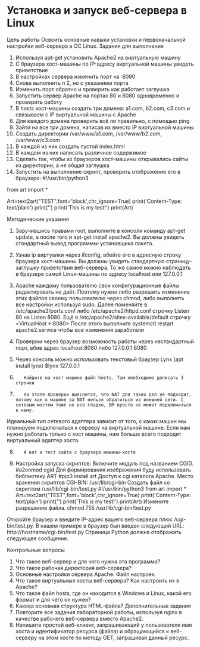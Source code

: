 # Установка и запуск веб-сервера в Linux
Цель работы
Освоить основные навыки установки и первоначальной настройки веб-сервера в ОС Linux.
Задания для выполнения
1. Используя apt-get установить Apache2 на виртуальную машину
2. С браузера хост-машины по IP-адресу виртуальной машины увидеть приветствие
3. В настройках сервера изменить  порт на :8080
4. Снова выполнить п 2, но с указанием порта
5. Изменить порт обратно и проверить как работает заглушка
6. Запустить сервер Apache на портах 80 и 8080 одновременно и проверить работу
7. В hosts хост-машины создать три домена: a1.com, b2.com, c3.com и связываем с IP виртуальной машины с Apache
8. Для каждого домена проверить всё ли правильно, с помощью ping
9. Зайти на все три домена, написав их вместо IP виртуальной машины
10. Создать директории /var/www/a1.com, /var/www/b2.com, /var/www/c3.com
11. В каждой из них создать пустой index.html
12. В каждом из них написать различное содержимое
13. Сделать так, чтобы из браузеров хост-машины открывались сайты из директории, а не общая заглушка
14. Запустить на выполнение скрипт, проверить отображение его в браузере:
#!/usr/bin/python3


from art import *


Art=text2art("TEST",font='block',chr_ignore=True)
print('Content-Type: text/plain')
print('')
print('This is my test!')
print(Art)


Методические указания
1. Заручившись правами root, выполните в консоли команду apt-get update, а после того и apt-get install apache2. Вы должны увидеть стандартный вывод программы-установщика пакета.
  

2. Узнав ip виртуалки через ifconfig, вбейте его в адресную строку браузера хост-машины. Вы должны увидеть стандартную страницу-заглушку приветствия веб-сервера. То же самое можно наблюдать в браузере самой Linux-машины по адресу localhost или 127.0.0.1
  

3. Apache каждому пользователю свои конфигурационные файлы редактировать не даёт. Поэтому нужно либо разрешить изменение этих файлов своему пользователю через chmod, либо выполнять все настройки используя sudo.
Далее поменяйте в /etc/apache2/ports.conf либо /etc/apache2/httpd.conf строчку Listen 80 на Listen 8080. 
Ещё в /etc/apache2/sites-available/default строчку <VirtualHost *:8080>
После этого выполните 
systemctl restart apache2.service
чтобы все изменения заработали
4. Проверим через браузер возможность работы через нестандартный порт, вбив адрес localhost:8080 либо 127.0.0.1:8080
5. Через консоль можно использовать текстовый браузер Lynx (apt install lynx)
$lynx 127.0.0.1


  

6.        Найдите на хост машине файл hosts. Там необходимо дописать 3 строчки
  

7.        На этапе проверки выяснится, что NAT для таких дел не подходит, потому как к машине за NAT нельзя обратиться из внешней сети. С сетевым мостом тоже не все гладко, ВМ просто не может подключиться к нему.
Идеальный тип сетевого адаптера зависит от того, с каких машин мы планируем подключаться к серверу на виртуальной машине. Если нам нужно работать только с хост машины, нам больше всего подходит виртуальный адаптер хоста.
  

8.        А вот и тест сайта с браузера машины-хоста
  


9. Настройка запуска скриптов: 
Включите модуль под названием CGID.
#a2enmod cgid
Для формирования изображения буду использовать библиотеку ART
#pip3 install art
Доступ к cgi каталога Apache. Место хранения скриптов CGI-BIN: /usr/lib/cgi-bin
Создать файл со скриптом /usr/lib/cgi-bin/test.py
#!/usr/bin/python3
from art import *
Art=text2art("TEST",font='block',chr_ignore=True)
print('Content-Type: text/plain')
print('')
print('This is my test!')
print(Art)
Измените разрешение файла.
chmod 755 /usr/lib/cgi-bin/test.py
 
Откройте браузер и введите IP-адрес вашего веб-сервера плюс /cgi-bin/test.py.
В нашем примере в браузер был введен следующий URL:
http://hostname/cgi-bin/test.py
Страница Python должна отображать следующее сообщение.
 
  

 




Контрольные вопросы
1. Что такое веб-сервер и для чего нужна эта программа?
2. Что такое рабочая директория веб-сервера?
3. Основные настройки сервера Apache. Файл настроек.
4. Что такое виртуальные хосты веб-сервера? Как настроить их в Apache?
5. Что такое файл hosts, где он находится в Windows и Linux, какой его формат и для чего он нужен?
6. Какова основная структура HTML-файла?
Дополнительные задания
1. Повторите все задания лабораторной работы, используя nginx в качестве рабочего веб-сервера вместо Apache2.
2. Напишите простой веб-клиент, запрашивающий у пользователя имя хоста и идентификатор ресурса (файла) и обращающийся к веб-серверу на этом хосте по методу GET, запрашивая данный ресурс.
